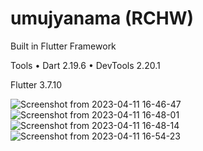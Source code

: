 # umujyanama (RCHW)

Built in Flutter Framework

Tools • Dart 2.19.6 • DevTools 2.20.1

Flutter 3.7.10 

![Screenshot from 2023-04-11 16-46-47](https://user-images.githubusercontent.com/54468365/231201325-26044d94-f4aa-4a7c-b99c-97cf40524eae.png)
![Screenshot from 2023-04-11 16-48-01](https://user-images.githubusercontent.com/54468365/231202802-5e51f7e9-1a34-464b-98f6-4ecdc2663848.png)
![Screenshot from 2023-04-11 16-48-14](https://user-images.githubusercontent.com/54468365/231202858-daae512e-0165-4064-9bbd-0a005d8de8fd.png)
![Screenshot from 2023-04-11 16-54-23](https://user-images.githubusercontent.com/54468365/231202892-af5868c1-7bf4-48a2-8363-0f8a98f1f77b.png)
